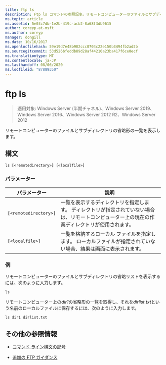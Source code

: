 ```yaml
---
title: ftp ls
description: Ftp ls コマンドの参照記事。リモートコンピューターのファイルとサブディレクトリの省略形の一覧を表示します。
ms.topic: article
ms.assetid: 5e03c7db-1e2b-419c-acb2-8a68f3db9615
author: coreyp-at-msft
ms.author: coreyp
manager: dongill
ms.date: 10/16/2017
ms.openlocfilehash: 59e19d7e48b902ccc0704c22e150b3494fb2ad2b
ms.sourcegitcommit: 53d526bfeddb89d28af44210a23ba417f6ce0ecf
ms.translationtype: MT
ms.contentlocale: ja-JP
ms.lasthandoff: 08/06/2020
ms.locfileid: "87889350"
---
```

# <a name="ftp-ls"></a>ftp ls

> 適用対象: Windows Server (半期チャネル)、Windows Server 2019、Windows Server 2016、Windows Server 2012 R2、Windows Server 2012

リモートコンピューターのファイルとサブディレクトリの省略形の一覧を表示します。

## <a name="syntax"></a>構文

```
ls [<remotedirectory>] [<localfile>]
```

### <a name="parameters"></a>パラメーター

| パラメーター | 説明 |
| --------- |------------ |
| `[<remotedirectory>]` | 一覧を表示するディレクトリを指定します。 ディレクトリが指定されていない場合は、リモートコンピューター上の現在の作業ディレクトリが使用されます。 |
| `[<localfile>]` | 一覧を格納するローカル ファイルを指定します。 ローカルファイルが指定されていない場合、結果は画面に表示されます。 |

### <a name="examples"></a>例

リモートコンピューターのファイルとサブディレクトリの省略リストを表示するには、次のように入力します。

```
ls
```

リモートコンピューター上の*dir1*の省略形の一覧を取得し、それを*dirlist.txt*という名前のローカルファイルに保存するには、次のように入力します。

```
ls dir1 dirlist.txt
```

## <a name="additional-references"></a>その他の参照情報

- [コマンド ライン構文の記号](command-line-syntax-key.md)

- [追加の FTP ガイダンス](/previous-versions/orphan-topics/ws.10/cc756013(v=ws.10))
